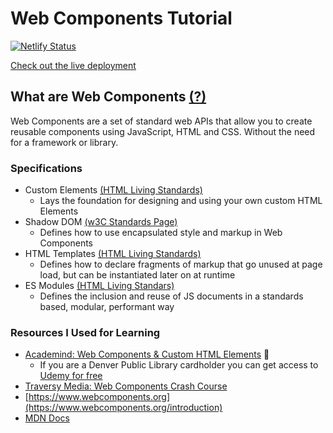 # Web Components Tutorial
[![Netlify Status](https://api.netlify.com/api/v1/badges/a9560447-1221-4a93-8b52-09abf491a780/deploy-status)](https://app.netlify.com/sites/badrc-wc-tutorial/deploys)

[Check out the live deployment](https://badrc-wc-tutorial.netlify.app)

## What are Web Components [(?)](https://www.webcomponents.org/introduction)

Web Components are a set of standard web APIs that allow you to create reusable components using JavaScript, HTML and CSS. Without the need for a framework or library.

### Specifications

- Custom Elements [(HTML Living Standards)](https://html.spec.whatwg.org/multipage/custom-elements.html#custom-elements)
  - Lays the foundation for designing and using your own custom HTML Elements
- Shadow DOM [(w3C Standards Page)](https://w3c.github.io/webcomponents/spec/shadow/)
  - Defines how to use encapsulated style and markup in Web Components
- HTML Templates [(HTML Living Standards)](https://html.spec.whatwg.org/multipage/scripting.html#the-template-element)
  - Defines how to declare fragments of markup that go unused at page load, but can be instantiated later on at runtime
- ES Modules [(HTML Living Standars)](https://html.spec.whatwg.org/multipage/webappapis.html#integration-with-the-javascript-module-system)
  - Defines the inclusion and reuse of JS documents in a standards based, modular, performant way

### Resources I Used for Learning

- [Academind: Web Components & Custom HTML Elements](https://www.youtube.com/watch?v=R6dxh-vnaJw) :money_with_wings:
  - If you are a Denver Public Library cardholder you can get access to [Udemy for free](https://www.denverlibrary.org/udemy)
- [Traversy Media: Web Components Crash Course](https://www.youtube.com/watch?v=PCWaFLy3VUo)
- [https://www.webcomponents.org](https://www.webcomponents.org/introduction)
- [MDN Docs](https://developer.mozilla.org/en-US/docs/Web/Web_Components)
